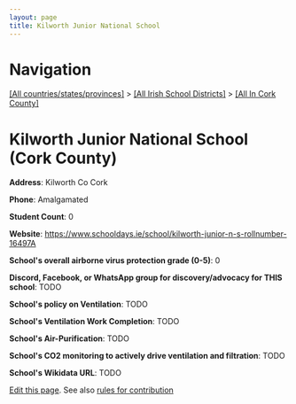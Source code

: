 ```yaml
---
layout: page
title: Kilworth Junior National School
---
```

# Navigation

[[All countries/states/provinces]](../../..) > [[All Irish School Districts]](../..) > [[All In Cork County]](..)

# Kilworth Junior National School (Cork County)

**Address**: Kilworth Co Cork

**Phone**: Amalgamated

**Student Count**: 0

**Website**: <https://www.schooldays.ie/school/kilworth-junior-n-s-rollnumber-16497A>

**School's overall airborne virus protection grade (0-5)**: 0

**Discord, Facebook, or WhatsApp group for discovery/advocacy for THIS school**: TODO

**School's policy on Ventilation**: TODO

**School's Ventilation Work Completion**: TODO

**School's Air-Purification**: TODO

**School's CO2 monitoring to actively drive ventilation and filtration**: TODO

**School's Wikidata URL**: TODO


[Edit this page](https://github.com/ventilate-schools/Ireland/edit/main/./Cork_County/Kilworth_Junior_National_School.md). See also [rules for contribution](../../../contribution-rules/)